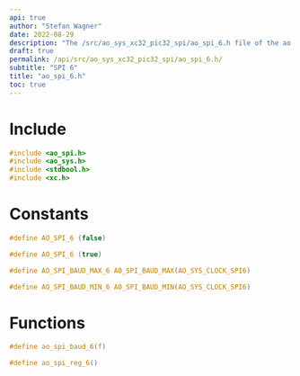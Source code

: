 ```yaml
---
api: true
author: "Stefan Wagner"
date: 2022-08-29
description: "The /src/ao_sys_xc32_pic32_spi/ao_spi_6.h file of the ao real-time operating system."
draft: true
permalink: /api/src/ao_sys_xc32_pic32_spi/ao_spi_6.h/
subtitle: "SPI 6"
title: "ao_spi_6.h"
toc: true
---
```


# Include

```c
#include <ao_spi.h>
#include <ao_sys.h>
#include <stdbool.h>
#include <xc.h>
```

# Constants

```c
#define AO_SPI_6 (false)
```

```c
#define AO_SPI_6 (true)
```

```c
#define AO_SPI_BAUD_MAX_6 AO_SPI_BAUD_MAX(AO_SYS_CLOCK_SPI6)
```

```c
#define AO_SPI_BAUD_MIN_6 AO_SPI_BAUD_MIN(AO_SYS_CLOCK_SPI6)
```

# Functions

```c
#define ao_spi_baud_6(f)
```

```c
#define ao_spi_reg_6()
```
